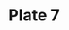 ---
pid: '7'
an: '6'
title: Plate 7
rev_year: 
_date: '1797'
caption: Chignon à la grecque, Relevé sur un Bonnet Rond,  Chemise à la Prêtresse,
  Mantelet de gaze, glands sur les souliers.
translation: Greek bun, raised or pulled up in a round bonnet, Priestess-style dress,
  Gauze/lace shawl, Shoes with tassels.
student: Avery Schroeder
keywords: "[ Gaze, Glands, Souliers, Mantelet, Grecque, Spincer ]"
permalink: /plates/7/
layout: plate-page
---